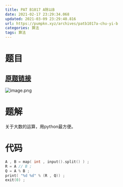 ```yaml
---
title: PAT B1017 A除以B
date: 2021-02-17 23:29:34.068
updated: 2021-03-09 23:29:40.816
url: https://pumpkn.xyz/archives/patb1017a-chu-yi-b
categories: 算法
tags: 算法
---
```


# 题目
## [原题链接](https://pintia.cn/problem-sets/994805260223102976/problems/994805305181847552)
![image.png](https://pumpkn.xyz/upload/2021/03/image-408c45da4f744c59ab3fcb92fe903872.png)

# 题解
关于大数的运算，用python最方便。

# 代码
```c++
A , B = map( int , input().split() ) ;
R = A // B ;
Q = A % B ;
print( "%d %d" % (R , Q)) ;
exit(0) ;
```